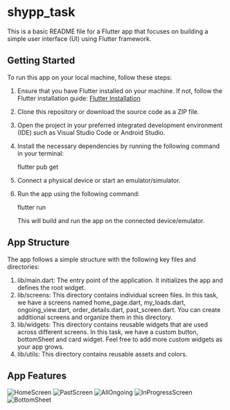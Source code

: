# shypp_task

This is a basic README file for a Flutter app that focuses on building a simple user interface (UI) using Flutter framework.

## Getting Started

To run this app on your local machine, follow these steps:

1. Ensure that you have Flutter installed on your machine. If not, follow the Flutter installation guide: [Flutter Installation](https://docs.flutter.dev/get-started/install)
2. Clone this repository or download the source code as a ZIP file.
3. Open the project in your preferred integrated development environment (IDE) such as Visual Studio Code or Android Studio.
4. Install the necessary dependencies by running the following command in your terminal:
      
      flutter pub get
      
5. Connect a physical device or start an emulator/simulator.
6. Run the app using the following command:

      flutter run
       
   This will build and run the app on the connected device/emulator.
   
## App Structure

The app follows a simple structure with the following key files and directories:

1. lib/main.dart: The entry point of the application. It initializes the app and defines the root widget.
2. lib/screens: This directory contains individual screen files. In this task, we have a screens named home_page.dart, my_loads.dart, ongoing_view.dart, order_details.dart, past_screen.dart. You can create additional screens and organize them in this directory.
3. lib/widgets: This directory contains reusable widgets that are used across different screens. In this task, we have a custom button, bottomSheet and card widget. Feel free to add more custom widgets as your app grows.
4. lib/utils: This directory contains reusable assets and colors.
   
## App Features

![HomeScreen](https://github.com/Yukti-Agarwal88/Shypp-task/assets/84984749/76375bac-1d3e-4b0b-ab88-89e300074f02)
![PastScreen](https://github.com/Yukti-Agarwal88/Shypp-task/assets/84984749/78afed5d-3aab-4f8d-b174-e26bae038444)
![AllOngoing](https://github.com/Yukti-Agarwal88/Shypp-task/assets/84984749/bc0b6a65-66ba-4128-a30c-8c8be121b675)
![InProgressScreen](https://github.com/Yukti-Agarwal88/Shypp-task/assets/84984749/4ec51579-0518-4a11-bc7b-3b4f7f0b5a1a)
![BottomSheet](https://github.com/Yukti-Agarwal88/Shypp-task/assets/84984749/77a56abc-8425-488d-b865-c38bf0e39b4a)
  
